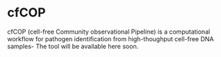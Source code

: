 # cfCOP
cfCOP (cell-free Community observational Pipeline) is a computational workflow for pathogen identification from high-thoughput cell-free DNA samples-
The tool will be available here soon.
